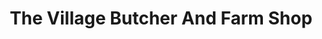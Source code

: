 ---
title: "The Village Butcher And Farm Shop"
url: /highley/the-village-butcher-and-farm-shop/
shop: Metzgerei
---